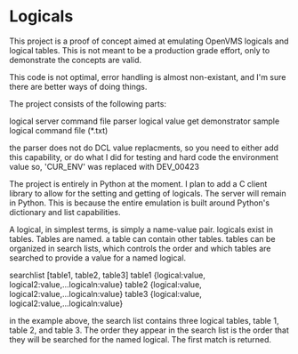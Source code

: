 # Logicals

This project is a proof of concept aimed at emulating OpenVMS logicals and logical tables.
This is not meant to be a production grade effort, only to demonstrate the concepts are valid.

This code is not optimal, error handling is almost non-existant, and I'm sure there are better ways of doing things.

The project consists of the following parts:

logical server
command file parser
logical value get demonstrator
sample logical command file (*.txt)

the parser does not do DCL value replacments, so you need to either add this capability, or do what I did for testing and hard code the environment value
so, 'CUR_ENV' was replaced with DEV_00423

The project is entirely in Python at the moment. I plan to add a C client library to allow for the setting and getting of logicals. The server will remain
in Python. This is because the entire emulation is built around Python's dictionary and list capabilities.

A logical, in simplest terms, is simply a name-value pair.
logicals exist in tables. Tables are named. a table can contain other tables. tables can be organized in search lists, which controls the order and which
tables are searched to provide a value for a named logical.

searchlist [table1, table2, table3]
table1 {logical:value, logical2:value,...logicaln:value}
table2 {logical:value, logical2:value,...logicaln:value}
table3 {logical:value, logical2:value,...logicaln:value}

in the example above, the search list contains three logical tables, table 1, table 2, and table 3. The order they appear in the search list is
the order that they will be searched for the named logical. The first match is returned.


